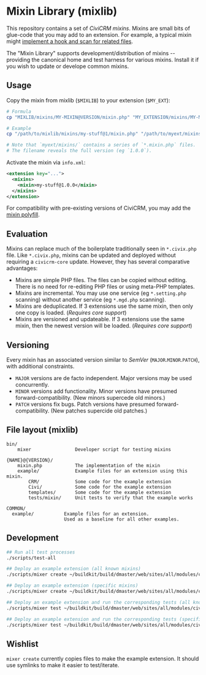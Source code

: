 # Mixin Library (mixlib)

This repository contains a set of *CiviCRM mixins*.  Mixins are small bits of glue-code that you may add to an extension.
For example, a typical mixin might [implement a hook and scan for related files](mixin/setting-php@1/mixin.php).

The "Mixin Library" supports development/distribution of mixins -- providing the canonical home and test harness for various
mixins. Install it if you wish to update or develope common mixins.

## Usage

Copy the mixin from mixlib (`$MIXLIB`) to your extension (`$MY_EXT`):

```sh
# Formula
cp "MIXLIB/mixins/MY-MIXIN@VERSION/mixin.php" "MY_EXTENSION/mixins/MY-MIXIN@VERSION.mixin.php"

# Example
cp "/path/to/mixlib/mixins/my-stuff@1/mixin.php" "/path/to/myext/mixins/my-stuff@1.0.0.mixin.php"

# Note that `myext/mixins/` contains a series of `*.mixin.php` files.
# The filename reveals the full version (eg `1.0.0`).
```

Activate the mixin via `info.xml`:

```xml
<extension key="...">
  <mixins>
    <mixin>my-stuff@1.0.0</mixin>
  </mixins>
</extension>
```

For compatibility with pre-existing versions of CiviCRM, you may add the [mixin polyfill](doc/polyfill.md).

## Evaluation

Mixins can replace much of the boilerplate traditionally seen in `*.civix.php` file. Like `*.civix.php`, mixins can be updated and
deployed without requiring a `civicrm-core` update. However, they has several comparative advantages:

* Mixins are simple PHP files. The files can be copied without editing. There is no need for re-editing PHP files or using meta-PHP templates.
* Mixins are incremental. You may use one service (eg `*.setting.php` scanning) without another service (eg `*.mgd.php` scanning).
* Mixins are deduplicated. If 3 extensions use the same mixin, then only one copy is loaded. (*Requires core support*)
* Mixins are versioned and updateable. If 3 extensions use the same mixin, then the newest version will be loaded. (*Requires core support*)

## Versioning

Every mixin has an associated version similar to _SemVer_ (`MAJOR`.`MINOR`.`PATCH`), with additional constraints.

* `MAJOR` versions are de facto independent. Major versions may be used concurrently.
* `MINOR` versions add functionality. Minor versions have presumed forward-compatibility. (New minors supercede old minors.)
* `PATCH` versions fix bugs. Patch versions have presumed forward-compatibility. (New patches supercide old patches.)

## File layout (mixlib)

```
bin/
    mixer                Developer script for testing mixins

{NAME}@{VERSION}/
    mixin.php            The implementation of the mixin
    example/             Example files for an extension using this mixin.
        CRM/             Some code for the example extension
        Civi/            Some code for the example extension
        templates/       Some code for the example extension
        tests/mixin/     Unit tests to verify that the example works

COMMON/
  example/           Example files for an extension.
                     Used as a baseline for all other examples.
```

## Development

```bash
## Run all test processes
./scripts/test-all

## Deploy an example extension (all known mixins)
./scripts/mixer create ~/buildkit/build/dmaster/web/sites/all/modules/civicrm/ext/myexample

## Deploy an example extension (specific mixins)
./scripts/mixer create ~/buildkit/build/dmaster/web/sites/all/modules/civicrmext/myexample setting-php@1.0

## Deploy an example extension and run the corresponding tests (all known mixins)
./scripts/mixer test ~/buildkit/build/dmaster/web/sites/all/modules/civicrm

## Deploy an example extension and run the corresponding tests (specific mixins)
./scripts/mixer test ~/buildkit/build/dmaster/web/sites/all/modules/civicrm setting-php@1.0
```

## Wishlist

`mixer create` currently copies files to make the example extension.  It should use symlinks to make it easier to
test/iterate.
